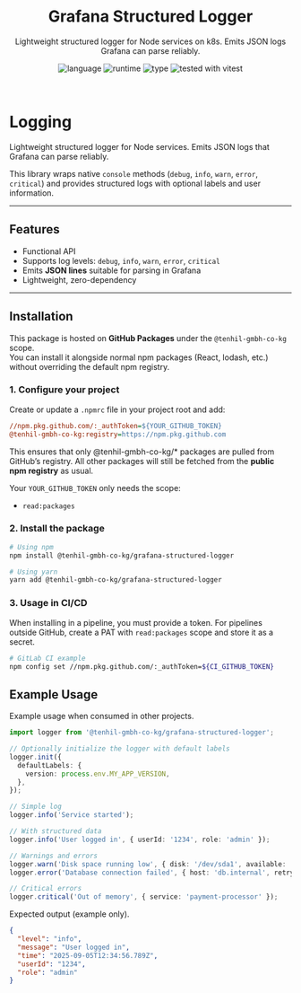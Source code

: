 <div align="center">
  <h1>Grafana Structured Logger</h1>
  <p>
    Lightweight structured logger for Node services on k8s. Emits JSON logs Grafana can parse reliably.
  </p>
  <p>
    <span>
      <img src="https://img.shields.io/badge/language-TypeScript-3078c6" alt="language">
    </span>
    <span>
      <img src="https://img.shields.io/badge/runtime-Node.js-43853d" alt="runtime">
    </span>
    <span>
      <img src="https://img.shields.io/badge/type-backend-lightgray" alt="type">
    </span>
    <span>
      <img src="https://img.shields.io/badge/tested%20with-Vitest-6E9F18" alt="tested with vitest">
    </span>
  </p>
</div>
<br/>

# Logging

Lightweight structured logger for Node services. Emits JSON logs that Grafana can parse reliably.

This library wraps native `console` methods (`debug`, `info`, `warn`, `error`, `critical`) and provides structured logs with optional labels and user information.

---

## Features

- Functional API
- Supports log levels: `debug`, `info`, `warn`, `error`, `critical`
- Emits **JSON lines** suitable for parsing in Grafana
- Lightweight, zero-dependency

---

## Installation

This package is hosted on **GitHub Packages** under the `@tenhil-gmbh-co-kg` scope.  
You can install it alongside normal npm packages (React, lodash, etc.) without overriding the default npm registry.

### 1. Configure your project

Create or update a `.npmrc` file in your project root and add:

```ini
//npm.pkg.github.com/:_authToken=${YOUR_GITHUB_TOKEN}
@tenhil-gmbh-co-kg:registry=https://npm.pkg.github.com

```

This ensures that only @tenhil-gmbh-co-kg/\* packages are pulled from GitHub’s registry.
All other packages will still be fetched from the **public npm registry** as usual.

Your `YOUR_GITHUB_TOKEN` only needs the scope:

- `read:packages`

### 2. Install the package

```bash
# Using npm
npm install @tenhil-gmbh-co-kg/grafana-structured-logger

# Using yarn
yarn add @tenhil-gmbh-co-kg/grafana-structured-logger

```

### 3. Usage in CI/CD

When installing in a pipeline, you must provide a token.
For pipelines outside GitHub, create a PAT with `read:packages` scope and store it as a secret.

```bash
# GitLab CI example
npm config set //npm.pkg.github.com/:_authToken=${CI_GITHUB_TOKEN}

```

## Example Usage

Example usage when consumed in other projects.

```typescript
import logger from '@tenhil-gmbh-co-kg/grafana-structured-logger';

// Optionally initialize the logger with default labels
logger.init({
  defaultLabels: {
    version: process.env.MY_APP_VERSION,
  },
});

// Simple log
logger.info('Service started');

// With structured data
logger.info('User logged in', { userId: '1234', role: 'admin' });

// Warnings and errors
logger.warn('Disk space running low', { disk: '/dev/sda1', available: '2GB' });
logger.error('Database connection failed', { host: 'db.internal', retry: true });

// Critical errors
logger.critical('Out of memory', { service: 'payment-processor' });
```

Expected output (example only).

```JSON
{
  "level": "info",
  "message": "User logged in",
  "time": "2025-09-05T12:34:56.789Z",
  "userId": "1234",
  "role": "admin"
}
```
